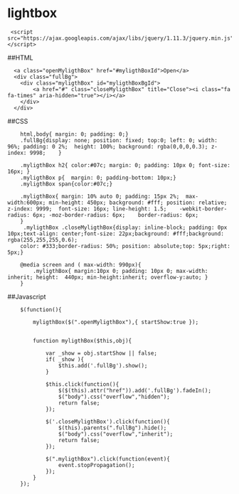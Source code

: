 # lightbox



     <script src="https://ajax.googleapis.com/ajax/libs/jquery/1.11.3/jquery.min.js"></script>
     
##HTML

      <a class="openMyligthBox" href="#myligthBoxId">Open</a>
      <div class="fullBg">
      	<div class="myligthBox" id="myligthBoxBgId">
      		<a href="#" class="closeMyligthBox" title="Close"><i class="fa fa-times" aria-hidden="true"></i></a>
      	</div>
      </div>

##CSS

    	html,body{ margin: 0; padding: 0;}
    	.fullBg{display: none; position: fixed; top:0; left: 0; width: 96%; padding: 0 2%;  height: 100%; background: rgba(0,0,0,0.3); z-index: 9998;    }
    	
    	.myligthBox h2{ color:#07c; margin: 0; padding: 10px 0; font-size: 16px; }
    	.myligthBox p{  margin: 0; padding-bottom: 10px;}
    	.myligthBox span{color:#07c;}
    	
    	.myligthBox{ margin: 10% auto 0; padding: 15px 2%;  max-width:600px; min-height: 450px; background: #fff; position: relative; z-index: 9999;  font-size: 16px; line-height: 1.5;	-webkit-border-radius: 6px;	-moz-border-radius: 6px;	border-radius: 6px;
    	}
    	 .myligthBox .closeMyligthBox{display: inline-block; padding: 0px 10px;text-align: center;font-size: 22px;background: #fff;background: rgba(255,255,255,0.6);
        color: #333;border-radius: 50%; position: absolute;top: 5px;right: 5px;}
    		
    	@media screen and ( max-width: 990px){
    		.myligthBox{ margin:10px 0; padding: 10px 0; max-width: inherit; height:  440px; min-height:inherit; overflow-y:auto; }
    	}

##Javascript

        $(function(){
        
        	myligthBox($(".openMyligthBox"),{ startShow:true });
        
        
        	function myligthBox($this,obj){
        
        		var _show = obj.startShow || false;
        		if( _show ){
        			$this.add('.fullBg').show();
        		}
        
        		$this.click(function(){
        			$($(this).attr("href")).add('.fullBg').fadeIn();
        			$("body").css("overflow","hidden");
        			return false;
        		});
        
        		$('.closeMyligthBox').click(function(){
        			$(this).parents(".fullBg").hide();
        			$("body").css("overflow","inherit");
        			return false;
        		});
        
        		$(".myligthBox").click(function(event){
        			event.stopPropagation();
        		});
        	}
        });
